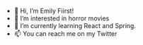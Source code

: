 - 👋 Hi, I’m Emily Fiirst!
- 👀 I’m interested in horror movies
- 🌱 I’m currently learning React and Spring.
- 📫 You can reach me on my Twitter
